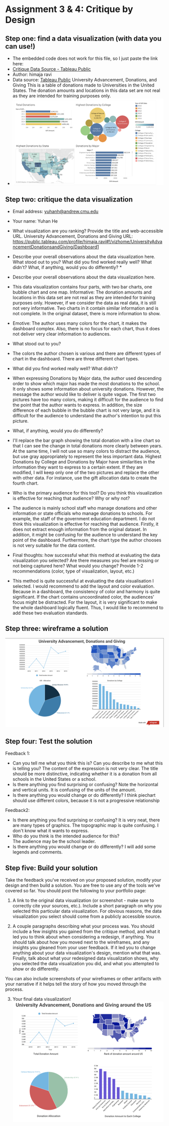 # Assignment 3 & 4: Critique by Design

## Step one: find a data visualization (with data you can use!)

- The embedded code does not work for this file, so I just paste the link here:
- [Critique Data Source - Tableau Public](https://public.tableau.com/views/UniversityAdvancementDonationsandGiving/Dashboard1?:display_count=y&:origin=viz_share_link)
- Author: himaja ravi
- Data source: [Tableau Public](https://public.tableau.com/en-gb/s/resources) University Advancement, Donations, and Giving
This is a table of donations made to Universities in the United States. The donation amounts and locations in this data set are not real as they are intended for training purposes only.
- ![Origin Screenshot](images/OriginalVis.png)

## Step two: critique the data visualization
- Email address: yuhanh@andrew.cmu.edu
- Your name: Yuhan He

- What visualization are you ranking? Provide the title and web-accessible URL.
University Advancement, Donations and Giving
URL:
https://public.tableau.com/profile/himaja.ravi#!/vizhome/UniversityAdvancementDonationsandGiving/Dashboard1

- Describe your overall observations about the data visualization here. What stood out to you? What did you find worked really well? What didn't? What, if anything, would you do differently? *
- Describe your overall observations about the data visualization here.
- This data visualization contains four parts, with two bar charts, one bubble chart and one map.
Informative: The donation amounts and locations in this data set are not real as they are intended for training purposes only. However, if we consider the data as real data, it is still not very informative. Two charts in it contain similar information and is not complete. In the original dataset, there is more information to show.

- Emotive: The author uses many colors for the chart, it makes the dashboard complex. Also, there is no focus for each chart, thus it does not deliver very clear information to audiences.

- What stood out to you? 
- The colors the author chosen is various and there are different types of chart in the dashboard.
There are three different chart types.

- What did you find worked really well? What didn't?
- When expressing Donations by Major data, the author used descending order to show which major has made the most donations to the school.
It only shows some information about university donations. However, the message the author would like to deliver is quite vague. 
The first two pictures have too many colors, making it difficult for the audience to find the point that the author wants to express.
In addition, the size difference of each bubble in the bubble chart is not very large, and it is difficult for the audience to understand the author's intention to put this picture.

- What, if anything, would you do differently? 
- I'll replace the bar graph showing the total donation with a line chart so that I can see the change in total donations more clearly between years. At the same time, I will not use so many colors to distract the audience, but use gray appropriately to represent the less important data. Highest Donations by College and Donations by Major have similarities in the information they want to express to a certain extent. If they are modified, I will keep only one of the two pictures and replace the other with other data. For instance, use the gift allocation data to create the fourth chart.

- Who is the primary audience for this tool? Do you think this visualization is effective for reaching that audience? Why or why not?
- The audience is mainly school staff who manage donations and other information or state officials who manage donations to schools. For example, the staff of the government education department.
I do not think this visualization is effective for reaching that audience. Firstly, it does not extract enough information from the original dataset. In addition, it might be confusing for the audience to understand the key point of the dashboard. Furthermore, the chart type the author chooses is not very suitable for the data content.

- Final thoughts: how successful what this method at evaluating the data visualization you selected? Are there measures you feel are missing or not being captured here? What would you change? Provide 1-2 recommendations (color, type of visualization, layout, etc.)
- This method is quite successful at evaluating the data visualisation I selected. I would recommend to add the layout and color evaluation. Because in a dashboard, the consistency of color and harmony is quite significant. If the chart contains uncoordinated color, the audiences' focus might be distracted. For the layout, it is very significant to make the whole dashboard logically fluent. Thus, I would like to recommend to add these two evaluation standards.

## Step three: wireframe a solution
![Wireframe](images/Wireframe.png)
## Step four: Test the solution
Feedback 1:
- Can you tell me what you think this is? Can you describe to me what this is telling you?
The content of the expression is not very clear. The title should be more distinctive, indicating whether it is a donation from all schools in the United States or a school.
- Is there anything you find surprising or confusing?
Note the horizontal and vertical units. It is confusing of the units of the amount.
- Is there anything you would change or do differently?
I think piechart should use different colors, because it is not a progressive relationship
 
Feedback2:
- Is there anything you find surprising or confusing?
It is very neat, there are many types of graphics. The topographic map is quite confusing. I don't know what it wants to express.
- Who do you think is the intended audience for this?  
The audience may be the school leader.
- Is there anything you would change or do differently?
I will add some legends and comments.
 

## Step five: Build your solution
Take the feedback you've received on your proposed solution, modify your design and then build a solution.  You are free to use any of the tools we've covered so far.  You should post the following to your portfolio page: 

1. A link to the original data visualization (or screenshot - make sure to correctly cite your sources, etc.).  Include a short paragraph on why you selected this particular data visualization.  For obvious reasons, the data visualization you select should come from a publicly accessible source.  

2. A couple paragraphs describing what your process was.  You should include a few insights you gained from the critique method, and what it led you to think about when considering a redesign, if anything.  You should talk about how you moved next to the wireframes, and any insights you gleaned from your user feedback.  If it led you to change anything about your data visualization's design, mention what that was.  Finally, talk about what your redesigned data visualization shows, why you selected the data visualization you did, and what you attempted to show or do differently. 

You can also include screenshots of your wireframes or other artifacts with your narrative if it helps tell the story of how you moved through the process. 

3.  Your final data visualization!
![image](images/finalvis.png)
